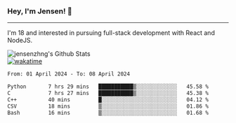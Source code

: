### Hey, I'm Jensen! 👋

---

I'm 18 and interested in pursuing full-stack development with React and NodeJS.

![jensenzhng's Github Stats](https://github-readme-stats.vercel.app/api?username=jensenzhng&theme=dark&show_icons=true&count_private=true)
<br />
[![wakatime](https://wakatime.com/badge/user/cbfc263d-3611-4e36-8278-8fad45fe3f62.svg)](https://wakatime.com/@cbfc263d-3611-4e36-8278-8fad45fe3f62)

<!--START_SECTION:waka-->

```txt
From: 01 April 2024 - To: 08 April 2024

Python       7 hrs 29 mins   ███████████▒░░░░░░░░░░░░░   45.58 %
C            7 hrs 27 mins   ███████████▒░░░░░░░░░░░░░   45.38 %
C++          40 mins         █░░░░░░░░░░░░░░░░░░░░░░░░   04.12 %
CSV          18 mins         ▒░░░░░░░░░░░░░░░░░░░░░░░░   01.86 %
Bash         16 mins         ▒░░░░░░░░░░░░░░░░░░░░░░░░   01.68 %
```

<!--END_SECTION:waka-->
